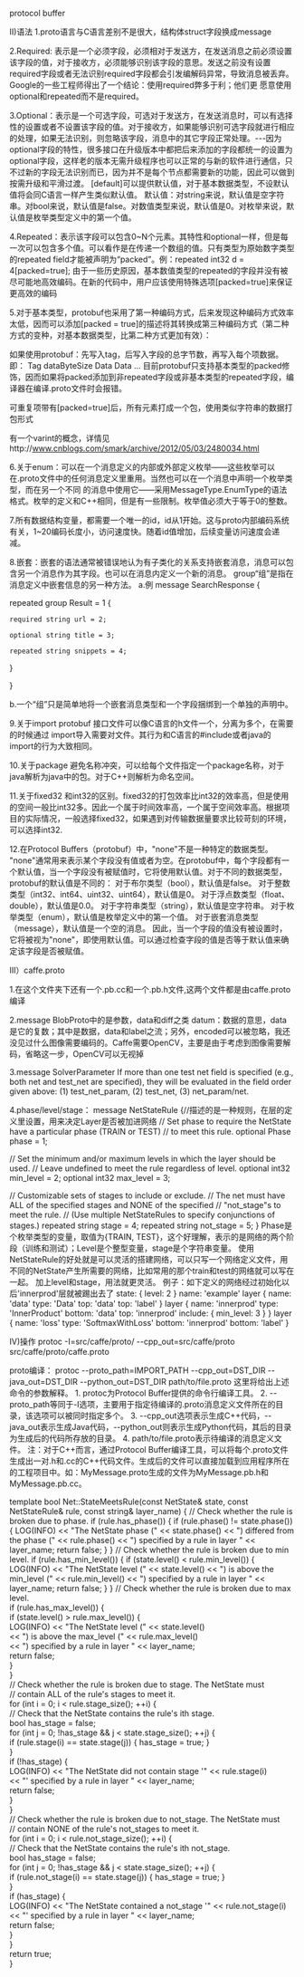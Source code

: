
protocol buffer

II)语法
1.proto语言与C语言差别不是很大，结构体struct字段换成message

2.Required: 表示是一个必须字段，必须相对于发送方，在发送消息之前必须设置该字段的值，对于接收方，必须能够识别该字段的意思。发送之前没有设置required字段或者无法识别required字段都会引发编解码异常，导致消息被丢弃。Google的一些工程师得出了一个结论：使用required弊多于利；他们更 愿意使用optional和repeated而不是required。

3.Optional：表示是一个可选字段，可选对于发送方，在发送消息时，可以有选择性的设置或者不设置该字段的值。对于接收方，如果能够识别可选字段就进行相应的处理，如果无法识别，则忽略该字段，消息中的其它字段正常处理。---因为optional字段的特性，很多接口在升级版本中都把后来添加的字段都统一的设置为optional字段，这样老的版本无需升级程序也可以正常的与新的软件进行通信，只不过新的字段无法识别而已，因为并不是每个节点都需要新的功能，因此可以做到按需升级和平滑过渡。
[default]可以提供默认值，对于基本数据类型，不设默认值将会同C语言一样产生类似默认值。
默认值：对string来说，默认值是空字符串。对bool来说，默认值是false。对数值类型来说，默认值是0。对枚举来说，默认值是枚举类型定义中的第一个值。

4.Repeated：表示该字段可以包含0~N个元素。其特性和optional一样，但是每一次可以包含多个值。可以看作是在传递一个数组的值。只有类型为原始数字类型的repeated field才能被声明为“packed”。例：repeated int32 d = 4[packed=true];
由于一些历史原因，基本数值类型的repeated的字段并没有被尽可能地高效编码。在新的代码中，用户应该使用特殊选项[packed=true]来保证更高效的编码

5.对于基本类型，protobuf也采用了第一种编码方式，后来发现这种编码方式效率太低，因而可以添加[packed = true]的描述将其转换成第三种编码方式（第二种方式的变种，对基本数据类型，比第二种方式更加有效）：

如果使用protobuf：先写入tag，后写入字段的总字节数，再写入每个项数据。即：
Tag	dataByteSize	Data	Data	…
目前protobuf只支持基本类型的packed修饰，因而如果将packed添加到非repeated字段或非基本类型的repeated字段，编译器在编译.proto文件时会报错。

可重复项带有[packed=true]后，所有元素打成一个包，使用类似字符串的数据打包形式

有一个varint的概念，详情见http://www.cnblogs.com/smark/archive/2012/05/03/2480034.html


6.关于enum：可以在一个消息定义的内部或外部定义枚举——这些枚举可以在.proto文件中的任何消息定义里重用。当然也可以在一个消息中声明一个枚举类型，而在另一个不同 的消息中使用它——采用MessageType.EnumType的语法格式。枚举的定义和C++相同，但是有一些限制。枚举值必须大于等于0的整数。

7.所有数据结构变量，都需要一个唯一的id，id从1开始。这与proto内部编码系统有关，1~20编码长度小，访问速度快。随着id值增加，后续变量访问速度会递减。


8.嵌套：嵌套的语法通常被错误地认为有子类化的关系支持嵌套消息，消息可以包含另一个消息作为其字段。也可以在消息内定义一个新的消息。
group“组”是指在消息定义中嵌套信息的另一种方法。
a.例
message SearchResponse {

  repeated group Result = 1 {

    required string url = 2;

    optional string title = 3;

    repeated string snippets = 4;

  }

}

b.一个“组”只是简单地将一个嵌套消息类型和一个字段捆绑到一个单独的声明中。


9.关于import
protobuf 接口文件可以像C语言的h文件一个，分离为多个，在需要的时候通过 import导入需要对文件。其行为和C语言的#include或者java的import的行为大致相同。

10.关于package
避免名称冲突，可以给每个文件指定一个package名称，对于java解析为java中的包。对于C++则解析为命名空间。

11.关于fixed32 和int32的区别。fixed32的打包效率比int32的效率高，但是使用的空间一般比int32多。因此一个属于时间效率高，一个属于空间效率高。根据项目的实际情况，一般选择fixed32，如果遇到对传输数据量要求比较苛刻的环境，可以选择int32.


12.在Protocol Buffers（protobuf）中，"none"不是一种特定的数据类型。
"none"通常用来表示某个字段没有值或者为空。在protobuf中，每个字段都有一个默认值，当一个字段没有被赋值时，它将使用默认值。对于不同的数据类型，protobuf的默认值是不同的：
对于布尔类型（bool），默认值是false。
对于整数类型（int32、int64、uint32、uint64），默认值是0。
对于浮点数类型（float、double），默认值是0.0。
对于字符串类型（string），默认值是空字符串。
对于枚举类型（enum），默认值是枚举定义中的第一个值。
对于嵌套消息类型（message），默认值是一个空的消息。
因此，当一个字段的值没有被设置时，它将被视为"none"，即使用默认值。可以通过检查字段的值是否等于默认值来确定该字段是否被赋值。


III）caffe.proto

1.在这个文件夹下还有一个.pb.cc和一个.pb.h文件,这两个文件都是由caffe.proto编译


2.message BlobProto中的是参数，data和diff之类
datum：数据的意思，data是它的复数；其中是数据，data和label之流；另外，encoded可以被忽略，我还没见过什么图像需要编码的。Caffe需要OpenCV，主要是由于考虑到图像需要解码，省略这一步，OpenCV可以无视掉


3.message SolverParameter
 If more than one test net field is specified (e.g., both net and test_net are specified), they will be evaluated in the field order given above: (1) test_net_param, (2) test_net, (3) net_param/net.  

4.phase/level/stage：
message NetStateRule {//描述的是一种规则，在层的定义里设置，用来决定Layer是否被加进网络
  // Set phase to require the NetState have a particular phase (TRAIN or TEST)
  // to meet this rule.
  optional Phase phase = 1;

  // Set the minimum and/or maximum levels in which the layer should be used.
  // Leave undefined to meet the rule regardless of level.
  optional int32 min_level = 2;
  optional int32 max_level = 3;

  // Customizable sets of stages to include or exclude.
  // The net must have ALL of the specified stages and NONE of the specified
  // "not_stage"s to meet the rule.
  // (Use multiple NetStateRules to specify conjunctions of stages.)
  repeated string stage = 4;
  repeated string not_stage = 5;
}
Phase是个枚举类型的变量，取值为{TRAIN, TEST}，这个好理解，表示的是网络的两个阶段（训练和测试）；Level是个整型变量，stage是个字符串变量。
使用NetStateRule的好处就是可以灵活的搭建网络，可以只写一个网络定义文件，用不同的NetState产生所需要的网络，比如常用的那个train和test的网络就可以写在一起。 加上level和stage，用法就更灵活。
例子：如下定义的网络经过初始化以后'innerprod'层就被踢出去了
state: { level: 2 } 
name: 'example' 
layer { 
  name: 'data' 
  type: 'Data' 
  top: 'data' 
  top: 'label' 
} 
layer { 
  name: 'innerprod' 
  type: 'InnerProduct' 
  bottom: 'data' 
  top: 'innerprod' 
  include: { min_level: 3 } 
} 
layer { 
  name: 'loss' 
  type: 'SoftmaxWithLoss' 
  bottom: 'innerprod' 
  bottom: 'label' 
}




IV)操作
protoc -I=src/caffe/proto/ --cpp_out=src/caffe/proto src/caffe/proto/caffe.proto

proto编译：
  protoc --proto_path=IMPORT_PATH --cpp_out=DST_DIR --java_out=DST_DIR --python_out=DST_DIR path/to/file.proto
      这里将给出上述命令的参数解释。
      1. protoc为Protocol Buffer提供的命令行编译工具。
      2. --proto_path等同于-I选项，主要用于指定待编译的.proto消息定义文件所在的目录，该选项可以被同时指定多个。
      3. --cpp_out选项表示生成C++代码，--java_out表示生成Java代码，--python_out则表示生成Python代码，其后的目录为生成后的代码所存放的目录。
      4. path/to/file.proto表示待编译的消息定义文件。
      注：对于C++而言，通过Protocol Buffer编译工具，可以将每个.proto文件生成出一对.h和.cc的C++代码文件。生成后的文件可以直接加载到应用程序所在的工程项目中。如：MyMessage.proto生成的文件为MyMessage.pb.h和MyMessage.pb.cc。



template <typename Dtype>
bool Net<Dtype>::StateMeetsRule(const NetState& state,
    const NetStateRule& rule, const string& layer_name) {
  // Check whether the rule is broken due to phase.
  if (rule.has_phase()) {
      if (rule.phase() != state.phase()) {
        LOG(INFO) << "The NetState phase (" << state.phase()
          << ") differed from the phase (" << rule.phase()
          << ") specified by a rule in layer " << layer_name;
        return false;
      }
  }
  // Check whether the rule is broken due to min level.
  if (rule.has_min_level()) {
    if (state.level() < rule.min_level()) {
      LOG(INFO) << "The NetState level (" << state.level()
          << ") is above the min_level (" << rule.min_level()
          << ") specified by a rule in layer " << layer_name;
      return false;
    }
  }
  // Check whether the rule is broken due to max level.  
  if (rule.has_max_level()) {  
    if (state.level() > rule.max_level()) {  
      LOG(INFO) << "The NetState level (" << state.level()  
          << ") is above the max_level (" << rule.max_level()  
          << ") specified by a rule in layer " << layer_name;  
      return false;  
    }  
  }  
  // Check whether the rule is broken due to stage. The NetState must  
  // contain ALL of the rule's stages to meet it.  
  for (int i = 0; i < rule.stage_size(); ++i) {  
    // Check that the NetState contains the rule's ith stage.  
    bool has_stage = false;  
    for (int j = 0; !has_stage && j < state.stage_size(); ++j) {  
      if (rule.stage(i) == state.stage(j)) { has_stage = true; }  
    }  
    if (!has_stage) {  
      LOG(INFO) << "The NetState did not contain stage '" << rule.stage(i)  
                << "' specified by a rule in layer " << layer_name;  
      return false;  
    }  
  }  
  // Check whether the rule is broken due to not_stage. The NetState must  
  // contain NONE of the rule's not_stages to meet it.  
  for (int i = 0; i < rule.not_stage_size(); ++i) {  
    // Check that the NetState contains the rule's ith not_stage.  
    bool has_stage = false;  
    for (int j = 0; !has_stage && j < state.stage_size(); ++j) {  
      if (rule.not_stage(i) == state.stage(j)) { has_stage = true; }  
    }  
    if (has_stage) {  
      LOG(INFO) << "The NetState contained a not_stage '" << rule.not_stage(i)  
                << "' specified by a rule in layer " << layer_name;  
      return false;  
    }  
  }  
  return true;  
}  






